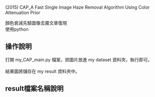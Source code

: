 (2015) CAP_A Fast Single Image Haze Removal Algorithm Using Color Attenuation Prior</p>

顏色衰減先驗圖像去霧文章復現<br>
使用python



操作說明 
---

打開 my_CAP_main.py 檔案，把圖片放進 my dataset 資料夾，執行即可。<br><br>
結果圖將儲存在 my result 資料夾中。


result檔案名稱說明
---

